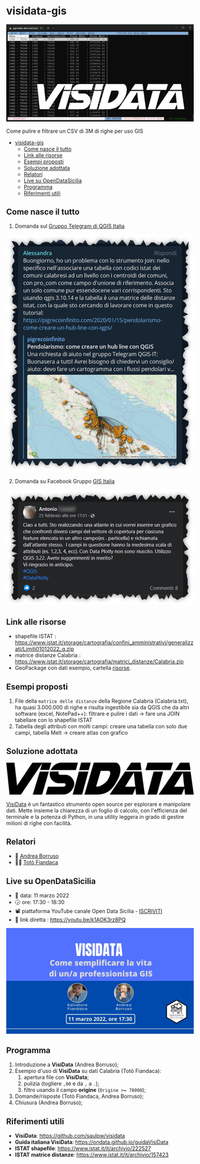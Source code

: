 # visidata-gis

![](./imgs/visidata-bn.png)

Come pulire e filtrare un CSV di 3M di righe per uso GIS

<!-- TOC -->

- [visidata-gis](#visidata-gis)
  - [Come nasce il tutto](#come-nasce-il-tutto)
  - [Link alle risorse](#link-alle-risorse)
  - [Esempi proposti](#esempi-proposti)
  - [Soluzione adottata](#soluzione-adottata)
  - [Relatori](#relatori)
  - [Live su OpenDataSicilia](#live-su-opendatasicilia)
  - [Programma](#programma)
  - [Riferimenti utili](#riferimenti-utili)

<!-- /TOC -->

## Come nasce il tutto

1. Domanda sul [Gruppo Telegram di QGIS Italia](https://t.me/qgis_it)

![](./imgs/screenshot.png)

2. Domanda su Facebook Gruppo [GIS Italia](https://www.facebook.com/groups/GisItalia/posts/10160017122146385/)

![](./imgs/facebook.png)

## Link alle risorse

- shapefile ISTAT : <https://www.istat.it/storage/cartografia/confini_amministrativi/generalizzati/Limiti01012022_g.zip>
- matrice distanze Calabria : <https://www.istat.it/storage/cartografia/matrici_distanze/Calabria.zip>
- GeoPackage con dati esempio, cartella [risorse](./risorse/prova_chart_atlas.gpkg).

## Esempi proposti

1. File della `matrice delle distanze` della Regione Calabria (Calabria.txt), ha quasi 3.000.000 di righe e risulta ingestibile sia da QGIS che da altri software (excel, NotePad++): filtrare e pulire i dati → fare una JOIN tabellare con lo shapefile ISTAT
2. Tabella degli attributi con molti campi: creare una tabella con solo due campi, tabella Melt → creare atlas con grafico

## Soluzione adottata

![](./imgs/visidata.png)

[VisiData](https://www.visidata.org/) è un fantastico strumento open source per esplorare e manipolare dati. Mette insieme la chiarezza di un foglio di calcolo, con l'efficienza del terminale e la potenza di Python, in una utility leggera in grado di gestire milioni di righe con facilità.

## Relatori

- 🧔 [Andrea Borruso](https://twitter.com/aborruso)
- 👨‍🦲 [Totò Fiandaca](https://twitter.com/totofiandaca)

## Live su OpenDataSicilia

- 📅 data: 11 marzo 2022
- 🕞 ore: 17:30 - 18:30
- 📽 piattaforma YouTube canale Open Data Sicilia - [ISCRIVITI](https://www.youtube.com/channel/UCyojAonwV6vNNJYAqw4JkTQ)
- 🔗 link diretta : <https://youtu.be/k1AOK3rz8PQ>

![](./imgs/locandina.jpg)

## Programma

1. Introduzione a **VisiData** (Andrea Borruso);
2. Esempio d'uso di **VisiData** su dati Calabria (Totò Fiandaca):
   1. apertura file con **VisiData**;
   2. pulizia (togliere `,00` e da `,` a `.`);
   3. filtro usando il campo **origine** (`Origine >= 78000`);
3. Domande/risposte (Totò Fiandaca, Andrea Borruso);
4. Chiusura (Andrea Borruso);

## Riferimenti utili

- **VisiData**: <https://github.com/saulpw/visidata>
- **Guida italiana VisiData**: <https://ondata.github.io/guidaVisiData>
- **ISTAT shapefile**: <https://www.istat.it/it/archivio/222527> 
- **ISTAT matrice distanze**: <https://www.istat.it/it/archivio/157423>



